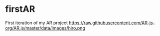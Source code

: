 # firstAR
First iteration of my AR project
https://raw.githubusercontent.com/AR-js-org/AR.js/master/data/images/hiro.png
